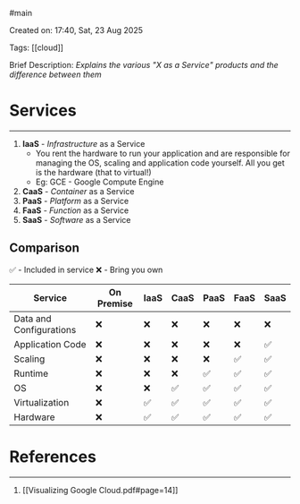 #main 

Created on: 17:40, Sat, 23 Aug 2025

Tags: [[cloud]] 

Brief Description: *Explains the various "X as a Service" products and the difference between them*

# Services
---
1. **IaaS** - *Infrastructure* as a Service
	- You rent the hardware to run your application and are responsible for managing the OS, scaling and application code yourself. All you get is the hardware (that to virtual!)
	- Eg: GCE - Google Compute Engine
2. **CaaS** - *Container* as a Service
3. **PaaS** - *Platform* as a Service
4. **FaaS** - *Function* as a Service
5. **SaaS** - *Software* as a Service

## Comparison

✅ - Included in service
❌ - Bring you own

| **Service**             | **On Premise** | **IaaS** | **CaaS** | **PaaS** | **FaaS** | **SaaS** |
| ----------------------- | -------------- | -------- | -------- | -------- | -------- | -------- |
| Data and Configurations | ❌              | ❌        | ❌        | ❌        | ❌        | ❌        |
| Application Code        | ❌              | ❌        | ❌        | ❌        | ❌        | ✅        |
| Scaling                 | ❌              | ❌        | ❌        | ❌        | ✅        | ✅        |
| Runtime                 | ❌              | ❌        | ❌        | ✅        | ✅        | ✅        |
| OS                      | ❌              | ❌        | ✅        | ✅        | ✅        | ✅        |
| Virtualization          | ❌              | ✅        | ✅        | ✅        | ✅        | ✅        |
| Hardware                | ❌              | ✅        | ✅        | ✅        | ✅        | ✅        |
# References
---
1. [[Visualizing Google Cloud.pdf#page=14]]
